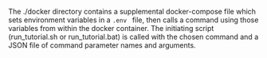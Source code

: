 The ./docker directory contains a supplemental docker-compose file which sets 
environment variables in a `.env ` file, then calls a command using those variables from
within the docker container.  The initiating script (run_tutorial.sh or 
run_tutorial.bat) is called with the chosen command and a JSON file of command parameter 
names and arguments. 
